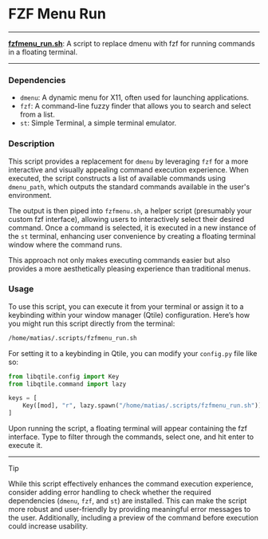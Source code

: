 # FZF Menu Run

---

**[fzfmenu_run.sh](/fzfmenu_run.sh)**: A script to replace dmenu with fzf for running commands in a floating terminal.

---

### Dependencies

- `dmenu`: A dynamic menu for X11, often used for launching applications.
- `fzf`: A command-line fuzzy finder that allows you to search and select from a list.
- `st`: Simple Terminal, a simple terminal emulator.

### Description

This script provides a replacement for `dmenu` by leveraging `fzf` for a more interactive and visually appealing command execution experience. When executed, the script constructs a list of available commands using `dmenu_path`, which outputs the standard commands available in the user's environment.

The output is then piped into `fzfmenu.sh`, a helper script (presumably your custom fzf interface), allowing users to interactively select their desired command. Once a command is selected, it is executed in a new instance of the `st` terminal, enhancing user convenience by creating a floating terminal window where the command runs.

This approach not only makes executing commands easier but also provides a more aesthetically pleasing experience than traditional menus.

### Usage

To use this script, you can execute it from your terminal or assign it to a keybinding within your window manager (Qtile) configuration. Here’s how you might run this script directly from the terminal:

```bash
/home/matias/.scripts/fzfmenu_run.sh
```

For setting it to a keybinding in Qtile, you can modify your `config.py` file like so:

```python
from libqtile.config import Key
from libqtile.command import lazy

keys = [
    Key([mod], "r", lazy.spawn("/home/matias/.scripts/fzfmenu_run.sh")),  # Replace mod with your modifier key
]
```

Upon running the script, a floating terminal will appear containing the fzf interface. Type to filter through the commands, select one, and hit enter to execute it.

---

> [!TIP] 
> While this script effectively enhances the command execution experience, consider adding error handling to check whether the required dependencies (`dmenu`, `fzf`, and `st`) are installed. This can make the script more robust and user-friendly by providing meaningful error messages to the user. Additionally, including a preview of the command before execution could increase usability.
